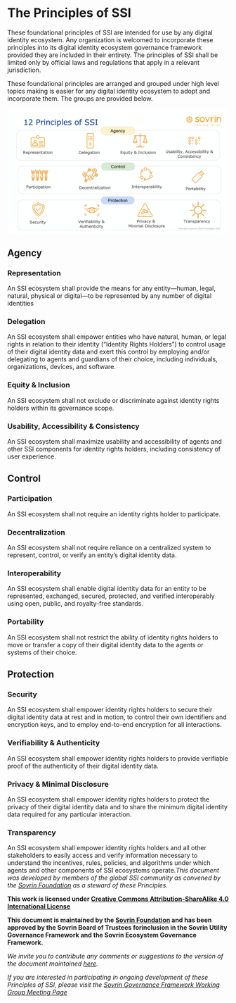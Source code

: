 # The Principles of SSI

These foundational principles of SSI are intended for use by any digital identity ecosystem. Any organization is welcomed to incorporate these principles into its digital identity ecosystem governance framework provided they are included in their entirety. The principles of SSI shall be limited only by official laws and regulations that apply in a relevant jurisdiction.

These foundational principles are arranged and grouped under high level topics making is easier for any digital identity ecosystem to adopt and incorporate them. The groups are provided below.

![The Principles of SSI organized into groups](https://github.com/sovrin-foundation/possi/blob/main/Grouped-Principles-of-SSI.png "The Principles of SSI")

## Agency
### Representation 
An SSI ecosystem shall provide the means for any entity—human, legal, natural, physical or digital—to be represented by any number of digital identities
### Delegation
An SSI ecosystem shall empower entities who have natural, human, or legal rights in relation to their identity (“Identity Rights Holders”) to control usage of their digital identity data and exert this control by employing and/or delegating to agents and guardians of their choice, including individuals, organizations, devices, and software.
### Equity & Inclusion
An SSI ecosystem shall not exclude or discriminate against identity rights holders within its governance scope.

### Usability, Accessibility & Consistency
An SSI ecosystem shall maximize usability and accessibility of agents and other SSI components for identity rights holders, including consistency of user experience.

## Control
### Participation
An SSI ecosystem shall not require an identity rights holder to participate.

### Decentralization
An SSI ecosystem shall not require reliance on a centralized system to represent, control, or verify an entity’s digital identity data.

### Interoperability
An SSI ecosystem shall enable digital identity data for an entity to be represented, exchanged, secured, protected, and verified interoperably using open, public, and royalty-free standards.
### Portability
An SSI ecosystem shall not restrict the ability of identity rights holders to move or transfer a copy of their digital identity data to the agents or systems of their choice.


## Protection
### Security
An SSI ecosystem shall empower identity rights holders to secure their digital identity data at rest and in motion, to control their own identifiers and encryption keys, and to employ end-to-end encryption for all interactions.
### Verifiability & Authenticity
An SSI ecosystem shall empower identity rights holders to provide verifiable proof of the authenticity of their digital identity data.

### Privacy & Minimal Disclosure
An SSI ecosystem shall empower identity rights holders to protect the privacy of their digital identity data and to share the minimum digital identity data required for any particular interaction.

### Transparency
An SSI ecosystem shall empower identity rights holders and all other stakeholders to easily access and verify information necessary to understand the incentives, rules, policies, and algorithms under which agents and other components of SSI ecosystems operate.*This document was developed by members of the global SSI community as convened by the [Sovrin Foundation](https://sovrin.org/) as a steward of these Principles.*




**This work is licensed under [​Creative Commons Attribution-ShareAlike 4.0 International License](http://creativecommons.org/licenses/by-sa/4.0/)**

**This document is maintained by the ​[Sovrin Foundation](https://sovrin.org/)​ and has been approved by the Sovrin Board of Trustees forinclusion in the Sovrin Utility Governance Framework and the Sovrin Ecosystem Governance Framework.**


*We invite you to contribute any comments or suggestions to the version of the document maintained [here](https://github.com/sovrin-foundation/possi).*

*If you are interested in participating in ongoing development of these Principles of SSI, please visit the [Sovrin Governance Framework Working Group ​Meeting Page​](https://docs.google.com/document/d/1aJskOztz8NP8tI-9eaKaaOypF0Fm__SCLKR-U8ptSII/)*
